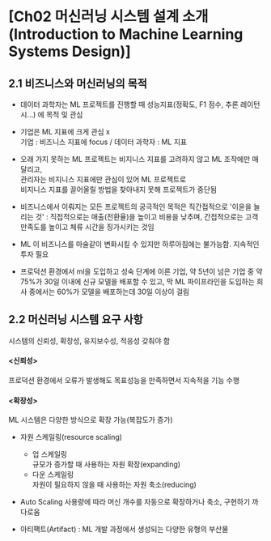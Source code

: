 # [Ch02 머신러닝 시스템 설계 소개(Introduction to Machine Learning Systems Design)]  



## 2.1 비즈니스와 머신러닝의 목적
- 데이터 과학자는 ML 프로젝트를 진행할 때 성능지표(정확도, F1 점수, 추론 레이턴시...) 에 목적 및 관심  
- 기업은 ML 지표에 크게 관심 x  
기업 : 비즈니스 지표에 focus / 데이터 과학자 : ML 지표

- 오래 가지 못하는 ML 프로젝트는 비지니스 지표를 고려하지 않고 ML 조작에만 매달리고,   
관리자는 비지니스 지표에만 관심이 있어 ML 프로젝트로   
비지니스 지표를 끌어올릴 방법을 찾아내지 못해 프로젝트가 중단됨  

- 비즈니스에서 이뤄지는 모든 프로젝트의 궁극적인 목적은 직간접적으로 '이윤을 늘리는 것'
: 직접적으로는 매출(전환율)을 높이고 비용을 낮추며,
간접적으로는 고객 만족도를 높이고 체류 시간을 징가시키는 것임


- ML 이 비즈니스를 마술같이 변화시킬 수 있지만 하루아침에는 불가능함. 지속적인 투자 필요

- 프로덕션 환경에서 ml을 도입하고 성숙 단계에 이른 기업,
  약 5년이 넘은 기업 중 약 75%가 30일 이내에 신규 모델을 배포할 수 있고,
  막 ML 파이프라인을 도입하는 회사 중에서는 60%가 모델을 배포하는데 30일 이상이 걸림


## 2.2 머신러닝 시스템 요구 사항   
시스템의 신뢰성, 확장성, 유지보수성, 적응성 갖춰야 함   

#### <신뢰성>    

프로덕션 환경에서 오류가 발생해도 목표성능을 만족하면서 지속적을 기능 수행   

#### <확장성>    
ML 시스템은 다양한 방식으로 확장 가능(복잡도가 증가)     

- 자원 스케일링(resource scaling)   
    - 업 스케일링   
        규모가 증가할 때 사용하는 자원 확장(expanding)  
    - 다운 스케일링   
        자원이 필요하지 않을 때 사용하는 자원 축소(reducing)   

- Auto Scaling 사용량에 따라 머신 개수를 자동으로 확장하거나 축소, 구현하기 까다로움   


* 아티팩트(Artifact) : ML 개발 과정에서 생성되는 다양한 유형의 부산물   

